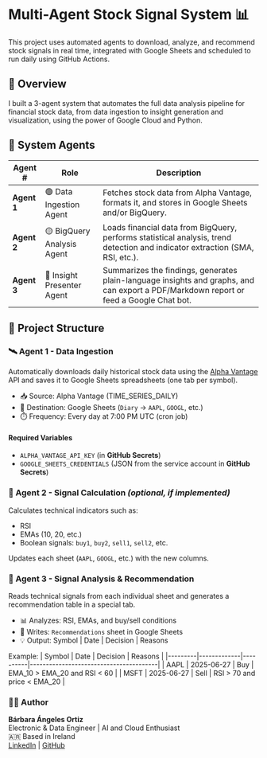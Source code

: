 # Multi-Agent Stock Signal System 📊

This project uses automated agents to download, analyze, and recommend stock signals in real time, integrated with Google Sheets and scheduled to run daily using GitHub Actions.

## 🚀 Overview

I built a 3-agent system that automates the full data analysis pipeline for financial stock data, from data ingestion to insight generation and visualization, using the power of Google Cloud and Python.

## 🧠 System Agents

| Agent # | Role | Description |
|--------|------|-------------|
| **Agent 1** | 🟢 Data Ingestion Agent | Fetches stock data from Alpha Vantage, formats it, and stores in Google Sheets and/or BigQuery. |
| **Agent 2** | 🟡 BigQuery Analysis Agent | Loads financial data from BigQuery, performs statistical analysis, trend detection and indicator extraction (SMA, RSI, etc.). |
| **Agent 3** | 🔵 Insight Presenter Agent | Summarizes the findings, generates plain-language insights and graphs, and can export a PDF/Markdown report or feed a Google Chat bot. |


## 📂 Project Structure

### 🛰️ Agent 1 - Data Ingestion
Automatically downloads daily historical stock data using the [Alpha Vantage](https://www.alphavantage.co/) API and saves it to Google Sheets spreadsheets (one tab per symbol).

- 📥 Source: Alpha Vantage (TIME_SERIES_DAILY)
- 📝 Destination: Google Sheets (`Diary` → `AAPL`, `GOOGL`, etc.)
- ⏱️ Frequency: Every day at 7:00 PM UTC (cron job)

#### Required Variables
- `ALPHA_VANTAGE_API_KEY` (in **GitHub Secrets**)
- `GOOGLE_SHEETS_CREDENTIALS` (JSON from the service account in **GitHub Secrets**)


### 🚦 Agent 2 - Signal Calculation *(optional, if implemented)*

Calculates technical indicators such as:
- RSI
- EMAs (10, 20, etc.)
- Boolean signals: `buy1`, `buy2`, `sell1`, `sell2`, ​​etc.

Updates each sheet (`AAPL`, `GOOGL`, etc.) with the new columns.

### 🤖 Agent 3 - Signal Analysis & Recommendation

Reads technical signals from each individual sheet and generates a recommendation table in a special tab.

- 📊 Analyzes: RSI, EMAs, and buy/sell conditions
- 📄 Writes: `Recommendations` sheet in Google Sheets
- 💡 Output: Symbol | Date | Decision | Reasons

Example:
| Symbol | Date | Decision | Reasons |
|---------|-------------|----------|----------------------------------------|
| AAPL | 2025-06-27 | Buy | EMA_10 > EMA_20 and RSI < 60 |
| MSFT | 2025-06-27 | Sell | RSI > 70 and price < EMA_20 |

### 👩‍💻 Author
**Bárbara Ángeles Ortiz**  
Electronic & Data Engineer | AI and Cloud Enthusiast  
🇦🇷 Based in Ireland  
[LinkedIn](https://www.linkedin.com/in/barbaraangelesortiz/) | [GitHub](https://github.com/BarbaraAngelesOrtiz)
